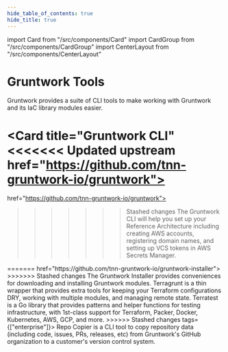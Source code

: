 ```yaml
---
hide_table_of_contents: true
hide_title: true
---
```


import Card from "/src/components/Card"
import CardGroup from "/src/components/CardGroup"
import CenterLayout from "/src/components/CenterLayout"

<CenterLayout>

# Gruntwork Tools

Gruntwork provides a suite of CLI tools to make working with Gruntwork and its IaC library modules easier.

<CardGroup cols={2}>

<Card
  title="Gruntwork CLI"
<<<<<<< Updated upstream
  href="https://github.com/tnn-gruntwork-io/gruntwork">
=======
  href="https://github.com/tnn-gruntwork-io/gruntwork">
>>>>>>> Stashed changes
The Gruntwork CLI will help you set up your Reference Architecture including creating AWS accounts, registering domain names, and setting up VCS tokens in AWS Secrets Manager.
</Card>
<Card
  title="Gruntwork Installer"
<<<<<<< Updated upstream
  href="https://github.com/tnn-gruntwork-io/gruntwork-installer">
=======
  href="https://github.com/tnn-gruntwork-io/gruntwork-installer">
>>>>>>> Stashed changes
The Gruntwork Installer provides conveniences for downloading and installing Gruntwork modules.
</Card>
<Card
  title="Terragrunt"
  href="https://terragrunt.gruntwork.io">
Terragrunt is a thin wrapper that provides extra tools for keeping your Terraform configurations DRY, working with multiple modules, and managing remote state.
</Card>
<Card
  title="Terratest"
  href="https://terratest.gruntwork.io">
Terratest is a Go library that provides patterns and helper functions for testing infrastructure, with 1st-class support for Terraform, Packer, Docker, Kubernetes, AWS, GCP, and more.
</Card>
<Card
title="Repo Copier"
<<<<<<< Updated upstream
href="https://github.com/tnn-gruntwork-io/repo-copier"
=======
href="https://github.com/tnn-gruntwork-io/repo-copier"
>>>>>>> Stashed changes
tags={["enterprise"]}>
Repo Copier is a CLI tool to copy repository data (including code, issues, PRs, releases, etc) from Gruntwork's GitHub organization to a customer's version control system.
</Card>

</CardGroup>

</CenterLayout>
